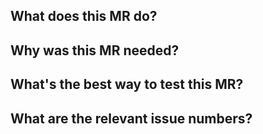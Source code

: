 <!--
This is a general Merge Request template.
Consider choosing a template from the list above if it will match your case more.
-->

## What does this MR do?

## Why was this MR needed?

## What's the best way to test this MR?

## What are the relevant issue numbers?
